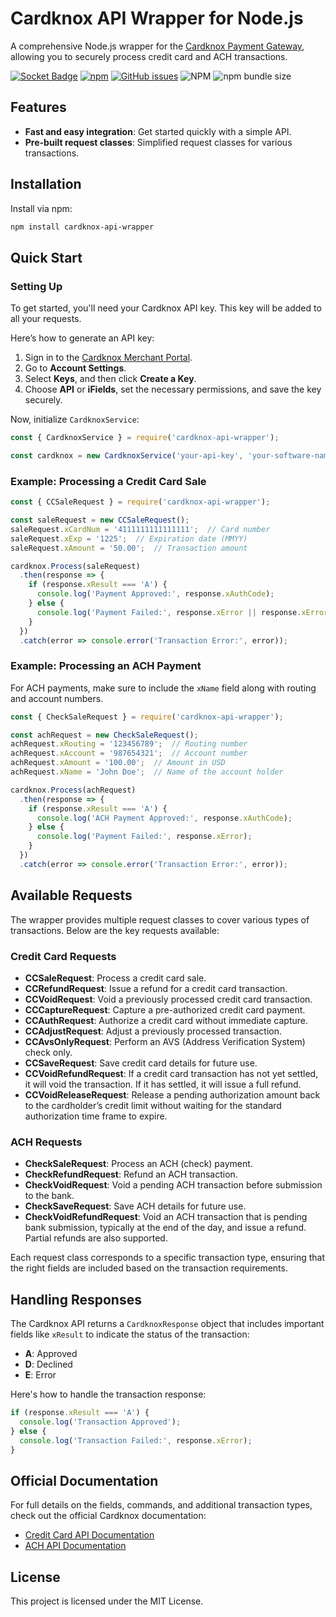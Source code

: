 # Cardknox API Wrapper for Node.js

A comprehensive Node.js wrapper for the [Cardknox Payment Gateway](https://www.cardknox.com/), allowing you to securely process credit card and ACH transactions.

[![Socket Badge](https://socket.dev/api/badge/npm/package/cardknox-api-wrapper?style=flat-square)](https://socket.dev/npm/package/cardknox-api-wrapper)
[![npm](https://img.shields.io/npm/v/cardknox-api-wrapper?style=flat-square&logo=npm)](https://www.npmjs.com/package/cardknox-api-wrapper)
[![GitHub issues](https://img.shields.io/github/issues/mfried40/cardknox-api-wrapper-node?style=flat-square&logo=github)](https://github.com/mfried40/json-mapify/issues)
![NPM](https://img.shields.io/npm/l/cardknox-api-wrapper?style=flat-square&logo=opensourceinitiative)
![npm bundle size](https://img.shields.io/bundlephobia/min/cardknox-api-wrapper?style=flat-square&logo=npm)

## Features


- **Fast and easy integration**: Get started quickly with a simple API.
- **Pre-built request classes**: Simplified request classes for various transactions.

## Installation

Install via npm:

```bash
npm install cardknox-api-wrapper
```

## Quick Start

### Setting Up

To get started, you'll need your Cardknox API key. This key will be added to all your requests.

Here’s how to generate an API key:
1. Sign in to the [Cardknox Merchant Portal](https://portal.cardknox.com/).
2. Go to **Account Settings**.
3. Select **Keys**, and then click **Create a Key**.
4. Choose **API** or **iFields**, set the necessary permissions, and save the key securely.

Now, initialize `CardknoxService`:

```js
const { CardknoxService } = require('cardknox-api-wrapper');

const cardknox = new CardknoxService('your-api-key', 'your-software-name', 'your-software-version');
```

### Example: Processing a Credit Card Sale

```js
const { CCSaleRequest } = require('cardknox-api-wrapper');

const saleRequest = new CCSaleRequest();
saleRequest.xCardNum = '4111111111111111';  // Card number
saleRequest.xExp = '1225';  // Expiration date (MMYY)
saleRequest.xAmount = '50.00';  // Transaction amount

cardknox.Process(saleRequest)
  .then(response => {
    if (response.xResult === 'A') {
      console.log('Payment Approved:', response.xAuthCode);
    } else {
      console.log('Payment Failed:', response.xError || response.xErrorCode);
    }
  })
  .catch(error => console.error('Transaction Error:', error));
```

### Example: Processing an ACH Payment

For ACH payments, make sure to include the `xName` field along with routing and account numbers.

```js
const { CheckSaleRequest } = require('cardknox-api-wrapper');

const achRequest = new CheckSaleRequest();
achRequest.xRouting = '123456789';  // Routing number
achRequest.xAccount = '987654321';  // Account number
achRequest.xAmount = '100.00';  // Amount in USD
achRequest.xName = 'John Doe';  // Name of the account holder

cardknox.Process(achRequest)
  .then(response => {
    if (response.xResult === 'A') {
      console.log('ACH Payment Approved:', response.xAuthCode);
    } else {
      console.log('Payment Failed:', response.xError);
    }
  })
  .catch(error => console.error('Transaction Error:', error));
```

## Available Requests

The wrapper provides multiple request classes to cover various types of transactions. Below are the key requests available:

### Credit Card Requests
- **CCSaleRequest**: Process a credit card sale.
- **CCRefundRequest**: Issue a refund for a credit card transaction.
- **CCVoidRequest**: Void a previously processed credit card transaction.
- **CCCaptureRequest**: Capture a pre-authorized credit card payment.
- **CCAuthRequest**: Authorize a credit card without immediate capture.
- **CCAdjustRequest**: Adjust a previously processed transaction.
- **CCAvsOnlyRequest**: Perform an AVS (Address Verification System) check only.
- **CCSaveRequest**: Save credit card details for future use.
- **CCVoidRefundRequest**: If a credit card transaction has not yet settled, it will void the transaction. If it has settled, it will issue a full refund.
- **CCVoidReleaseRequest**: Release a pending authorization amount back to the cardholder’s credit limit without waiting for the standard authorization time frame to expire.

### ACH Requests
- **CheckSaleRequest**: Process an ACH (check) payment.
- **CheckRefundRequest**: Refund an ACH transaction.
- **CheckVoidRequest**: Void a pending ACH transaction before submission to the bank.
- **CheckSaveRequest**: Save ACH details for future use.
- **CheckVoidRefundRequest**: Void an ACH transaction that is pending bank submission, typically at the end of the day, and issue a refund. Partial refunds are also supported.

Each request class corresponds to a specific transaction type, ensuring that the right fields are included based on the transaction requirements.

## Handling Responses

The Cardknox API returns a `CardknoxResponse` object that includes important fields like `xResult` to indicate the status of the transaction:
- **A**: Approved
- **D**: Declined
- **E**: Error

Here's how to handle the transaction response:

```js
if (response.xResult === 'A') {
  console.log('Transaction Approved');
} else {
  console.log('Transaction Failed:', response.xError);
}
```

## Official Documentation

For full details on the fields, commands, and additional transaction types, check out the official Cardknox documentation:

- [Credit Card API Documentation](https://docs.cardknox.com/api/transaction/credit-card)
- [ACH API Documentation](https://docs.cardknox.com/api/transaction/check-ach)

## License

This project is licensed under the MIT License.
